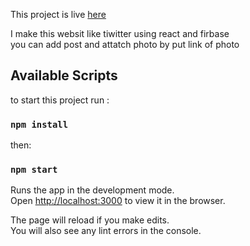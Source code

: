 This project is live [here](https://tiwitterclone.netlify.app/)

I make this websit like tiwitter using react and firbase  <br/>
you can add post and attatch photo by put link of photo 

## Available Scripts

to start this project run : <br/>
### `npm install`

then:

### `npm start`

Runs the app in the development mode.<br />
Open [http://localhost:3000](http://localhost:3000) to view it in the browser.

The page will reload if you make edits.<br />
You will also see any lint errors in the console.
